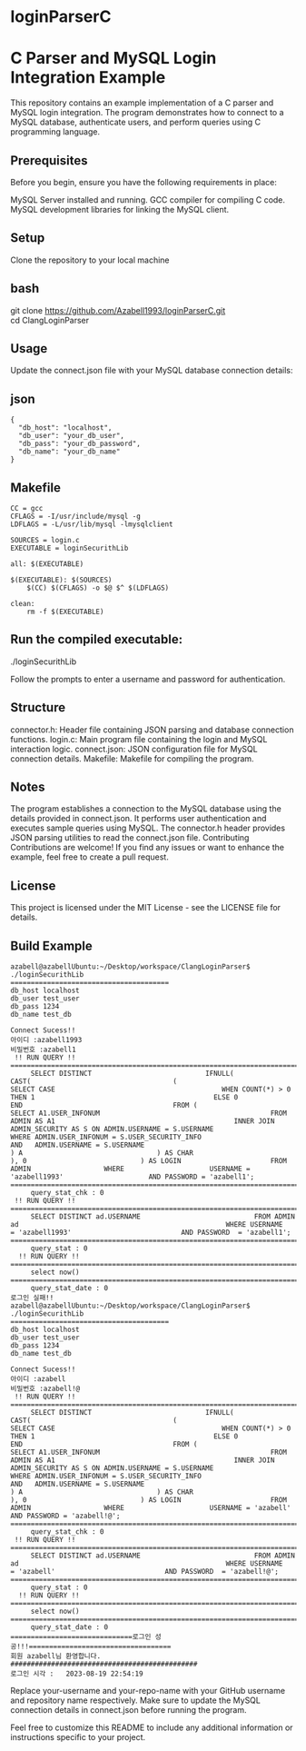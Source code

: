 # loginParserC

C Parser and MySQL Login Integration Example
=============

This repository contains an example implementation of a C parser and MySQL login integration. The program demonstrates how to connect to a MySQL database, authenticate users, and perform queries using C programming language.

Prerequisites
-------------
Before you begin, ensure you have the following requirements in place:

MySQL Server installed and running.
GCC compiler for compiling C code.
MySQL development libraries for linking the MySQL client.

Setup
-------------
Clone the repository to your local machine

bash
-------------
git clone https://github.com/Azabell1993/loginParserC.git  
cd ClangLoginParser  

Usage
-------------
Update the connect.json file with your MySQL database connection details:

json
-------------
```  
{
  "db_host": "localhost",
  "db_user": "your_db_user",
  "db_pass": "your_db_password",
  "db_name": "your_db_name"
}
```  

Makefile  
------------
```  
CC = gcc
CFLAGS = -I/usr/include/mysql -g
LDFLAGS = -L/usr/lib/mysql -lmysqlclient

SOURCES = login.c
EXECUTABLE = loginSecurithLib

all: $(EXECUTABLE)

$(EXECUTABLE): $(SOURCES)
	$(CC) $(CFLAGS) -o $@ $^ $(LDFLAGS)

clean:
	rm -f $(EXECUTABLE)
```  

Run the compiled executable:
-------------

./loginSecurithLib

Follow the prompts to enter a username and password for authentication.

Structure
-------------
connector.h: Header file containing JSON parsing and database connection functions.
login.c: Main program file containing the login and MySQL interaction logic.
connect.json: JSON configuration file for MySQL connection details.
Makefile: Makefile for compiling the program.

Notes
-------------
The program establishes a connection to the MySQL database using the details provided in connect.json.
It performs user authentication and executes sample queries using MySQL.
The connector.h header provides JSON parsing utilities to read the connect.json file.
Contributing
Contributions are welcome! If you find any issues or want to enhance the example, feel free to create a pull request.

License
-------------
This project is licensed under the MIT License - see the LICENSE file for details.

Build Example
-------------
```
azabell@azabellUbuntu:~/Desktop/workspace/ClangLoginParser$ ./loginSecurithLib 
=======================================
db_host localhost
db_user test_user
db_pass 1234
db_name test_db

Connect Sucess!!
아이디 :azabell1993
비밀번호 :azabell1
 !! RUN QUERY !!
=====================================================================================
	 SELECT DISTINCT                            IFNULL(                             CAST(                                   (                                       SELECT CASE                                         WHEN COUNT(*) > 0 THEN 1                                            ELSE 0                                      END                                     FROM (                                          SELECT A1.USER_INFONUM                                          FROM ADMIN AS A1                                            INNER JOIN ADMIN_SECURITY AS S ON ADMIN.USERNAME = S.USERNAME                                           WHERE ADMIN.USER_INFONUM = S.USER_SECURITY_INFO                                          AND   ADMIN.USERNAME = S.USERNAME                                        ) A                                 ) AS CHAR                               ), 0                            ) AS LOGIN                      FROM ADMIN                  WHERE                     USERNAME = 'azabell1993'                     AND PASSWORD = 'azabell1'; 
=====================================================================================
 	 query_stat_chk : 0 
 !! RUN QUERY !!
=====================================================================================
	 SELECT DISTINCT ad.USERNAME                            FROM ADMIN ad                                                   WHERE USERNAME 		= 'azabell1993'                           AND PASSWORD 	= 'azabell1'; 
=====================================================================================
 	 query_stat : 0
  !! RUN QUERY !!
=====================================================================================
	 select now() 
=====================================================================================
 	 query_stat_date : 0
로그인 실패!!
azabell@azabellUbuntu:~/Desktop/workspace/ClangLoginParser$ ./loginSecurithLib 
=======================================
db_host localhost
db_user test_user
db_pass 1234
db_name test_db

Connect Sucess!!
아이디 :azabell
비밀번호 :azabell!@
 !! RUN QUERY !!
=====================================================================================
	 SELECT DISTINCT                            IFNULL(                             CAST(                                   (                                       SELECT CASE                                         WHEN COUNT(*) > 0 THEN 1                                            ELSE 0                                      END                                     FROM (                                          SELECT A1.USER_INFONUM                                          FROM ADMIN AS A1                                            INNER JOIN ADMIN_SECURITY AS S ON ADMIN.USERNAME = S.USERNAME                                           WHERE ADMIN.USER_INFONUM = S.USER_SECURITY_INFO                                          AND   ADMIN.USERNAME = S.USERNAME                                        ) A                                 ) AS CHAR                               ), 0                            ) AS LOGIN                      FROM ADMIN                  WHERE                     USERNAME = 'azabell'                     AND PASSWORD = 'azabell!@'; 
=====================================================================================
 	 query_stat_chk : 0 
 !! RUN QUERY !!
=====================================================================================
	 SELECT DISTINCT ad.USERNAME                            FROM ADMIN ad                                                   WHERE USERNAME 		= 'azabell'                           AND PASSWORD 	= 'azabell!@'; 
=====================================================================================
 	 query_stat : 0
  !! RUN QUERY !!
=====================================================================================
	 select now() 
=====================================================================================
 	 query_stat_date : 0
==============================로그인 성공!!!===================================
회원 azabell님 환영합니다. 
##############################################
로그인 시각 :   2023-08-19 22:54:19

```  

Replace your-username and your-repo-name with your GitHub username and repository name respectively. Make sure to update the MySQL connection details in connect.json before running the program.

Feel free to customize this README to include any additional information or instructions specific to your project.
